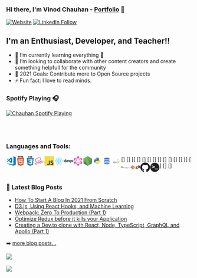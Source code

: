 ### Hi there, I'm Vinod Chauhan - [Portfolio](http://vinodchauhan7.github.io/myResume/) 👋

[![Website](https://img.shields.io/badge/Dev.to%20Follow%20%40vinodchauhan7-6K-lightgrey?color=1DA1F2&logo=dev&style=for-the-badge)](https://dev.to/vinodchauhan7)
[![LinkedIn Follow](https://img.shields.io/badge/In-Follow%20%40%20vinod--chauhan7-blue?color=1DA1F2&logo=linkedIn&style=for-the-badge)](https://www.linkedin.com/public-profile/settings?trk=d_flagship3_profile_self_view_public_profile)

## I'm an Enthusiast, Developer, and Teacher!!

- 🌱 I’m currently learning everything 🤣
- 👯 I’m looking to collaborate with other content creators and create something helpfull for the community
- 🥅 2021 Goals: Contribute more to Open Source projects
- ⚡ Fun fact: I love to read minds.

### Spotify Playing 🎧

[<img src="https://now-playing-codestackr.vercel.app/api/spotify-playing" alt="Chauhan Spotify Playing" width="350" />](https://open.spotify.com/user/elzgdmzap2mbk5240eec87m34)

<br />

<br />

### Languages and Tools:

[<img align="left" alt="Visual Studio Code" width="26px" src="https://raw.githubusercontent.com/github/explore/80688e429a7d4ef2fca1e82350fe8e3517d3494d/topics/visual-studio-code/visual-studio-code.png" />]
[<img align="left" alt="HTML5" width="26px" src="https://raw.githubusercontent.com/github/explore/80688e429a7d4ef2fca1e82350fe8e3517d3494d/topics/html/html.png" />]
[<img align="left" alt="CSS3" width="26px" src="https://raw.githubusercontent.com/github/explore/80688e429a7d4ef2fca1e82350fe8e3517d3494d/topics/css/css.png" />]
[<img align="left" alt="Sass" width="26px" src="https://raw.githubusercontent.com/github/explore/80688e429a7d4ef2fca1e82350fe8e3517d3494d/topics/sass/sass.png" />]
[<img align="left" alt="JS" width="26px" src="https://raw.githubusercontent.com/github/explore/80688e429a7d4ef2fca1e82350fe8e3517d3494d/topics/javascript/javascript.png" />] 
[<img align="left" alt="React" width="26px" src="https://raw.githubusercontent.com/github/explore/80688e429a7d4ef2fca1e82350fe8e3517d3494d/topics/react/react.png" />]
[<img align="left" alt="Django" width="26px" src="https://raw.githubusercontent.com/github/explore/80688e429a7d4ef2fca1e82350fe8e3517d3494d/topics/django/django.png" />]
[<img align="left" alt="GraphQL" width="26px" src="https://raw.githubusercontent.com/github/explore/80688e429a7d4ef2fca1e82350fe8e3517d3494d/topics/graphql/graphql.png" />]
[<img align="left" alt="Node.js" width="26px" src="https://raw.githubusercontent.com/github/explore/80688e429a7d4ef2fca1e82350fe8e3517d3494d/topics/nodejs/nodejs.png" />]
[<img align="left" alt="Python" width="26px" src="https://raw.githubusercontent.com/github/explore/80688e429a7d4ef2fca1e82350fe8e3517d3494d/topics/python/python.png" />]
[<img align="left" alt="SQL" width="26px" src="https://raw.githubusercontent.com/github/explore/80688e429a7d4ef2fca1e82350fe8e3517d3494d/topics/sql/sql.png" />]
[<img align="left" alt="MySQL" width="26px" src="https://raw.githubusercontent.com/github/explore/80688e429a7d4ef2fca1e82350fe8e3517d3494d/topics/mysql/mysql.png" />]
[<img align="left" alt="MongoDB" width="26px" src="https://raw.githubusercontent.com/github/explore/80688e429a7d4ef2fca1e82350fe8e3517d3494d/topics/mongodb/mongodb.png" />]
[<img align="left" alt="Git" width="26px" src="https://raw.githubusercontent.com/github/explore/80688e429a7d4ef2fca1e82350fe8e3517d3494d/topics/git/git.png" />]
[<img align="left" alt="GitHub" width="26px" src="https://raw.githubusercontent.com/github/explore/78df643247d429f6cc873026c0622819ad797942/topics/github/github.png" />]
[<img align="left" alt="Terminal" width="26px" src="https://raw.githubusercontent.com/github/explore/80688e429a7d4ef2fca1e82350fe8e3517d3494d/topics/terminal/terminal.png" />]
<br />
<br />


### 📕 Latest Blog Posts

<!-- BLOG-POST-LIST:START -->
- [How To Start A Blog In 2021 From Scratch](https://vinodc45.medium.com/how-to-start-a-blog-in-2020-from-scratch-step-by-step-guide-ca39c272a349)
- [D3.js, Using React Hooks, and Machine Learning](https://medium.com/better-programming/d3-using-react-hooks-and-machine-learning-994960cd24de)
- [Webpack: Zero To Production (Part 1)](https://medium.com/javascript-in-plain-english/webpack-zero-to-production-via-react-part-1-b478be7b7f29)
- [Optimize Redux before it kills your Application](https://medium.com/javascript-in-plain-english/optimize-redux-before-it-kills-your-application-6b73cf5f520b)
- [Creating a Dev.to clone with React, Node, TypeScript, GraphQL and Apollo (Part 1)](https://medium.com/javascript-in-plain-english/dev-to-clone-using-reactjs-nodejs-via-typescript-apollo-using-graphql-orm-environment-part-1-cf83f65e795d)
<!-- BLOG-POST-LIST:END -->

➡️ [more blog posts...](https://vinodc45.medium.com/)

![](https://github-readme-stats.vercel.app/api?username=vinodchauhan7&show_icons=true&count_private=true)

![](https://github-readme-stats.vercel.app/api/top-langs/?username=vinodchauhan7&layout=compact)
